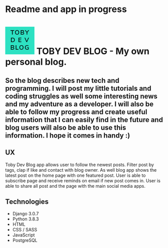 # Readme and app in progress

# ![Toby Dev Logo](toby_blog/static/img/mini_logo.png) TOBY DEV BLOG - My own personal blog.  
## So the blog describes new tech and programming. I will post my little tutorials and coding struggles as well some interesting news and my adventure as a developer. I will also be able to follow my progress and create useful information that I can easily find in the future and blog users will also be able to use this information. I hope it comes in handy :)

## UX
Toby Dev Blog app allows user to follow the newest posts. Filter post by tags, clap if like and contact with blog owner. As well blog app shows the latest post on the home page with one featured post. User is able to subscribe page and receive reminds on email if new post comes in. User is able to share all post and the page with the main social media apps.


## Technologies
- Django 3.0.7
- Python 3.8.3
- HTML
- CSS / SASS
- JavaScript
- PostgreSQL

